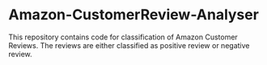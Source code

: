 # Amazon-CustomerReview-Analyser
This repository contains code for classification of Amazon Customer Reviews. The reviews are either classified as positive review or negative review.
